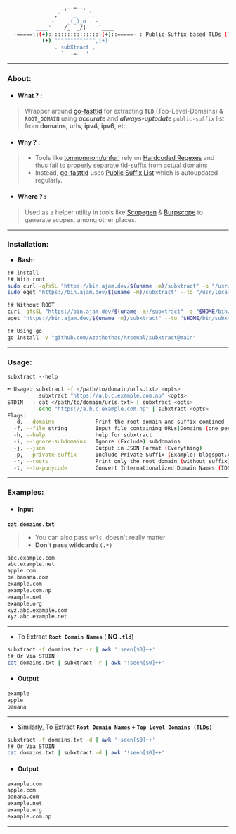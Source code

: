 ```bash
                 _,--=--._
               ,'    _    `.
              -    _(_)_o   -
         ____'    /_  _/]    `____
  -=====::(+):::::::::::::::::(+)::=====- : Public-Suffix based TLDs (Top-Level-Domains) & Root Domain Extractor 
           (+).""""""""""""",(+)
               . subXtract ,
                 `  -=-  '
```
---
### About:
- #### What ? :
> Wrapper around [go-fasttld](https://github.com/elliotwutingfeng/go-fasttld) for extracting **`TLD`** (Top-Level-Domains) & **`ROOT_DOMAIN`** using ***accurate*** and ***always-uptodate*** `public-suffix` list from **domains**, **urls**, **ipv4**, **ipv6**, etc.
- #### Why ? :
> - Tools like [tomnomnom/unfurl](https://github.com/tomnomnom/unfurl) rely on [Hardcoded Regexes](https://github.com/tomnomnom/unfurl/blob/master/main.go) and thus fail to properly separate tld-suffix from actual domains
> - Instead, [go-fasttld](https://github.com/elliotwutingfeng/go-fasttld) uses [Public Suffix List](https://raw.githubusercontent.com/publicsuffix/list/master/public_suffix_list.dat) which is autoupdated regularly.
- #### Where ? :
> Used as a helper utility in tools like [Scopegen](https://github.com/Azathothas/Arsenal/tree/main/scopegen) & [Burpscope](https://github.com/Azathothas/Arsenal/tree/main/burpscope) to generate scopes, among other places.
---
### **Installation**:
 - **Bash**: 
```bash
!# Install
!# With root
sudo curl -qfsSL "https://bin.ajam.dev/$(uname -m)/subxtract" -o "/usr/local/bin/subxtract" && sudo chmod +xwr "/usr/local/bin/subxtract"
sudo eget "https://bin.ajam.dev/$(uname -m)/subxtract" --to "/usr/local/bin/subxtract"

!# Without ROOT
curl -qfsSL "https://bin.ajam.dev/$(uname -m)/subxtract" -o "$HOME/bin/subxtract" && chmod +xwr "$HOME/bin/subxtract"
eget "https://bin.ajam.dev/$(uname -m)/subxtract" --to "$HOME/bin/subxtract"

!# Using go
go install -v "github.com/Azathothas/Arsenal/subxtract@main"
```
---
### Usage:
`subxtract --help`
```bash
➼ Usage: subxtract -f </path/to/domain/urls.txt> <opts>
        : subxtract "https://a.b.c.example.com.np" <opts>
STDIN   : cat </path/to/domain/urls.txt> | subxtract <opts>
          echo "https://a.b.c.example.com.np" | subxtract <opts>
Flags:
  -d, --domains             Print the root domain and suffix combined
  -f, --file string         Input file containing URLs|Domains (one per line)
  -h, --help                help for subxtract
  -i, --ignore-subdomains   Ignore (Exclude) subdomains
  -j, --json                Output in JSON Format (Everything)
  -p, --private-suffix      Include Private Suffix (Example: blogspot.com)
  -r, --roots               Print only the root domain (without suffix)
  -t, --to-punycode         Convert Internationalized Domain Names (IDN) to Punycode (ASCII Characters)
```

---
### Examples:
- #### Input
**`cat domains.txt`** 
> - You can also pass `urls`, doesn't really matter
> - **Don't pass wildcards `(.*)`**
```bash
abc.example.com
abc.example.net
apple.com
be.banana.com
example.com
example.com.np
example.net
example.org
xyz.abc.example.com
xyz.abc.example.net
```
---
- To Extract **`Root Domain Names`** ( **NO `.tld`**)
```bash
subxtract -f domains.txt -r | awk '!seen[$0]++'
!# Or Via STDIN
cat domains.txt | subxtract -r | awk '!seen[$0]++'
```
- #### Output
```bash
example
apple
banana
```
---
- Similarly, To Extract **`Root Domain Names`** **`+`** **`Top Level Domains (TLDs)`**
```bash
subxtract -f domains.txt -d | awk '!seen[$0]++'
!# Or Via STDIN
cat domains.txt | subxtract -d | awk '!seen[$0]++'
```
- #### Output
```bash
example.com
apple.com
banana.com
example.net
example.org
example.com.np
```
---
